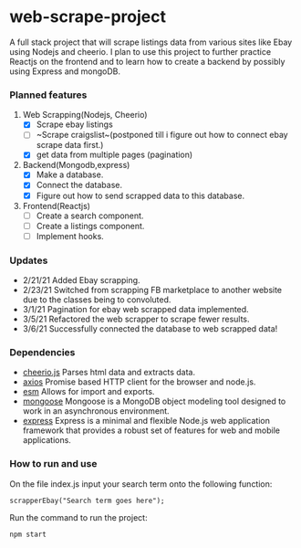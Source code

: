 # web-scrape-project
A full stack project that will scrape listings data from various sites like Ebay using Nodejs and cheerio. I plan to use this project to further practice Reactjs on the frontend and to learn how to create a backend by possibly using Express and mongoDB.


### Planned features
 1. Web Scrapping(Nodejs, Cheerio)
    * [x] Scrape ebay listings
    * [ ] ~Scrape craigslist~(postponed till i figure out how to connect ebay scrape data first.) 
    * [x] get data from multiple pages (pagination)
 2. Backend(Mongodb,express)
    * [x] Make a database.
    * [x] Connect the database.
    * [x] Figure out how to send scrapped data to this database.
 3. Frontend(Reactjs)
    * [ ] Create a search component.
    * [ ] Create a listings component.
    * [ ] Implement hooks.

### Updates
- 2/21/21 Added Ebay scrapping.
- 2/23/21 Switched from scrapping FB marketplace to another website due to the classes being to convoluted.
- 3/1/21  Pagination for ebay web scrapped data implemented.
- 3/5/21  Refactored the web scrapper to scrape fewer results.
- 3/6/21  Successfully connected the database to web scrapped data!
### Dependencies
- [cheerio.js](https://cheerio.js.org/) Parses html data and extracts data.
- [axios](https://www.npmjs.com/package/axios) Promise based HTTP client for the browser and node.js.
- [esm](https://www.npmjs.com/package/esm) Allows for import and exports.
- [mongoose](https://www.npmjs.com/package/mongoose) Mongoose is a MongoDB object modeling tool designed to work in an asynchronous environment.
- [express](http://expressjs.com) Express is a minimal and flexible Node.js web application framework that provides a robust set of features for web and mobile applications.
### How to run and use

On the file index.js input your search term onto the following function:
``` 
scrapperEbay("Search term goes here");
```
Run the command to run the project:
```
npm start
```
